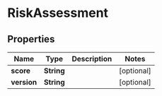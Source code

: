 
# RiskAssessment

## Properties
Name | Type | Description | Notes
------------ | ------------- | ------------- | -------------
**score** | **String** |  |  [optional]
**version** | **String** |  |  [optional]



